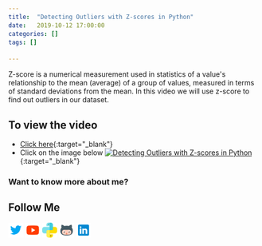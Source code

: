 ```yaml
---
title:  "Detecting Outliers with Z-scores in Python"
date:   2019-10-12 17:00:00
categories: []
tags: []

---
```


Z-score is a numerical measurement used in statistics of a value's relationship to the mean (average) of a group of values, measured in terms of standard deviations from the mean. In this video we will use z-score to find out outliers in our dataset.

## To view the video
* [Click here](https://youtu.be/bs2q0oFfxX4){:target="_blank"}
* Click on the image below
[![Detecting Outliers with Z-scores in Python](http://img.youtube.com/vi/bs2q0oFfxX4/0.jpg)](http://www.youtube.com/watch?v=bs2q0oFfxX4){:target="_blank"}

### Want to know more about me?
## Follow Me
<a href="https://twitter.com/_bhaveshbhatt" target="_blank"><img class="ai-subscribed-social-icon" src="/assets/images/tw.png" width="30"></a>
<a href="https://www.youtube.com/bhaveshbhatt8791/" target="_blank"><img class="ai-subscribed-social-icon" src="/assets/images/ytb.png" width="30"></a>
<a href="https://www.youtube.com/PythonTricks/" target="_blank"><img class="ai-subscribed-social-icon" src="/assets/images/python_logo.png" width="30"></a>
<a href="https://github.com/bhattbhavesh91" target="_blank"><img class="ai-subscribed-social-icon" src="/assets/images/gthb.png" width="30"></a>
<a href="https://www.linkedin.com/in/bhattbhavesh91/" target="_blank"><img class="ai-subscribed-social-icon" src="/assets/images/lnkdn.png" width="30"></a>
